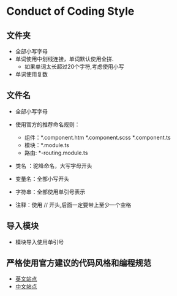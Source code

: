 # Conduct of Coding Style

## 文件夹

* 全部小写字母
* 单词使用中划线连接，单词默认使用全拼.
  * 如果单词太长超过20个字符,考虑使用小写
* 单词使用复数

## 文件名

* 全部小写字母
* 使用官方的推荐命名规则：
  * 组件：*.component.htm *.component.scss *.component.ts
  * 模块：*.module.ts
  * 路由: *-routing.module.ts

* 类名 ：驼峰命名，大写字母开头
* 变量名：全部小写开头
* 字符串：全部使用单引号表示
* 注释：使用 // 开头,后面一定要带上至少一个空格

## 导入模块

* 模块导入使用单引号

## 严格使用官方建议的代码风格和编程规范

* [英文站点](https://angular.io/guide/styleguide)
* [中文站点](https://angular.cn/guide/styleguide)